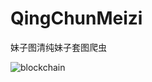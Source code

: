 # QingChunMeizi
妹子图清纯妹子套图爬虫

![blockchain](https://p1.pstatp.com/origin/pgc-image/50402c566eaf42ebbf9f61f51c0c010a "meizitu")

